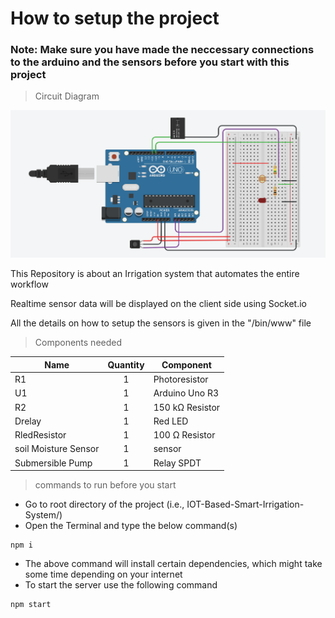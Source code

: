 # How to setup the project

### Note: Make sure you have made the neccessary connections to the arduino and the sensors before you start with this project

> Circuit Diagram

![Screenshot](connections.png)

This Repository is about an Irrigation system that automates the entire workflow

Realtime sensor data will be displayed on the client side using Socket.io 

All the details on how to setup the sensors is given in the "/bin/www" file


>Components needed

| Name | Quantity |	Component |
| --- | :---: | --- |
R1 | 1 | Photoresistor
U1 | 1 | Arduino Uno R3
R2 | 1 | 150 kΩ Resistor
Drelay | 1 | Red LED
RledResistor | 1|100 Ω Resistor
soil Moisture Sensor|1| sensor
Submersible Pump|1| Relay SPDT

> commands to run before you start

* Go to root directory of the project (i.e., IOT-Based-Smart-Irrigation-System/)
* Open the Terminal and type the below command(s)

```
npm i
```

* The above command will install certain dependencies, which might take some time depending on your internet
* To start the server use the following command

```
npm start
```